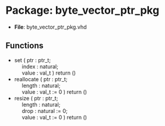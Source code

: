 # Package: byte_vector_ptr_pkg

- **File**: byte_vector_ptr_pkg.vhd
## Functions
- set <font id="function_arguments">( ptr   : ptr_t;<br><span style="padding-left:20px"> index : natural;<br><span style="padding-left:20px"> value : val_t ) </font> <font id="function_return">return ()</font>
- reallocate <font id="function_arguments">( ptr    : ptr_t;<br><span style="padding-left:20px"> length : natural;<br><span style="padding-left:20px"> value  : val_t := 0 ) </font> <font id="function_return">return ()</font>
- resize <font id="function_arguments">( ptr    : ptr_t;<br><span style="padding-left:20px"> length : natural;<br><span style="padding-left:20px"> drop   : natural := 0;<br><span style="padding-left:20px"> value  : val_t := 0 ) </font> <font id="function_return">return ()</font>
